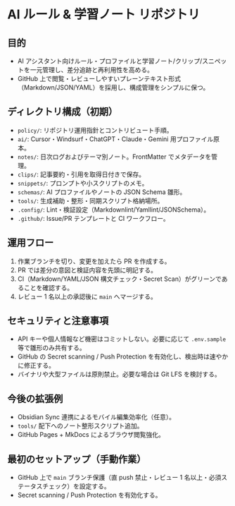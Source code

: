 # AI ルール & 学習ノート リポジトリ

## 目的
- AI アシスタント向けルール・プロファイルと学習ノート/クリップ/スニペットを一元管理し、差分追跡と再利用性を高める。
- GitHub 上で閲覧・レビューしやすいプレーンテキスト形式（Markdown/JSON/YAML）を採用し、構成管理をシンプルに保つ。

## ディレクトリ構成（初期）
- `policy/`: リポジトリ運用指針とコントリビュート手順。
- `ai/`: Cursor・Windsurf・ChatGPT・Claude・Gemini 用プロファイル原本。
- `notes/`: 日次ログおよびテーマ別ノート。FrontMatter でメタデータを管理。
- `clips/`: 記事要約・引用を取得日付きで保存。
- `snippets/`: プロンプトや小スクリプトのメモ。
- `schemas/`: AI プロファイルやノートの JSON Schema 雛形。
- `tools/`: 生成補助・整形・同期スクリプト格納場所。
- `.config/`: Lint・検証設定（Markdownlint/Yamllint/JSONSchema）。
- `.github/`: Issue/PR テンプレートと CI ワークフロー。

## 運用フロー
1. 作業ブランチを切り、変更を加えたら PR を作成する。
2. PR では差分の意図と検証内容を先頭に明記する。
3. CI（Markdown/YAML/JSON 構文チェック・Secret Scan）がグリーンであることを確認する。
4. レビュー 1 名以上の承認後に `main` へマージする。

## セキュリティと注意事項
- API キーや個人情報など機密はコミットしない。必要に応じて `.env.sample` 等で雛形のみ共有する。
- GitHub の Secret scanning / Push Protection を有効化し、検出時は速やかに修正する。
- バイナリや大型ファイルは原則禁止。必要な場合は Git LFS を検討する。

## 今後の拡張例
- Obsidian Sync 連携によるモバイル編集効率化（任意）。
- `tools/` 配下へのノート整形スクリプト追加。
- GitHub Pages + MkDocs によるブラウザ閲覧強化。

## 最初のセットアップ（手動作業）
- GitHub 上で `main` ブランチ保護（直 push 禁止・レビュー 1 名以上・必須ステータスチェック）を設定する。
- Secret scanning / Push Protection を有効化する。
